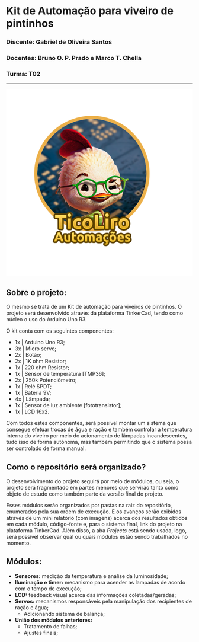 # **Kit de Automação para viveiro de pintinhos**

### **Discente:** Gabriel de Oliveira Santos
### **Docentes:** Bruno O. P. Prado e Marco T. Chella
### **Turma:** T02

<hr>

![Logo da empresa](./midia/logo-empresa.png "Logo da empresa")

## **Sobre o projeto:**

O mesmo se trata de um Kit de automação para viveiros de pintinhos. O projeto será desenvolvido através da plataforma TinkerCad, tendo como núcleo o uso do Arduino Uno R3.


O kit conta com os seguintes componentes:
- 1x | Arduino Uno R3;
- 3x | Micro servo;
- 2x | Botão;
- 2x | 1K ohm Resistor;
- 1x | 220 ohm Resistor;
- 1x | Sensor de temperatura [TMP36];
- 2x | 250k Potenciômetro;
- 1x | Relé SPDT;
- 1x | Bateria 9V;
- 4x | Lâmpada;
- 1x | Sensor de luz ambiente [fototransistor];
- 1x | LCD 16x2.

Com todos estes componentes, será possível montar um sistema que consegue efetuar trocas de água e ração e também controlar a temperatura interna do viveiro por meio do acionamento de lâmpadas incandescentes, tudo isso de forma autônoma, mas também permitindo que o sistema possa ser controlado de forma manual.

## **Como o repositório será organizado?**
O desenvolvimento do projeto seguirá por meio de módulos, ou seja, o projeto será fragmentado em partes menores que servirão tanto como objeto de estudo como também parte da versão final do projeto.

Esses módulos serão organizados por pastas na raiz do repositório, enumerados pela sua ordem de execução. E os avanços serão exibidos através de um mini relatório (com imagens) acerca dos resultados obtidos em cada módulo, código-fonte e, para o sistema final, link do projeto na plataforma TinkerCad. Além disso, a aba _Projects_ está sendo usada, logo, será possível observar qual ou quais módulos estão sendo trabalhados no momento.

## **Módulos:**
- **Sensores:** medição da temperatura e análise da luminosidade;
- **Iluminação e timer:** mecanismo para acender as lampadas de acordo com o tempo de execução;
- **LCD:** feedback visual acerca das informações coletadas/geradas;
- **Servos:** mecanismos responsáveis pela manipulação dos recipientes de ração e água;
	- Adicionando sistema de balança;
- **União dos módulos anteriores:**
	- Tratamento de falhas;
	- Ajustes finais;